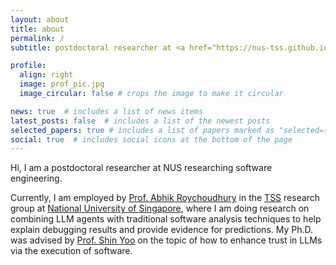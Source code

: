 ```yaml
---
layout: about
title: about
permalink: /
subtitle: postdoctoral researcher at <a href="https://nus-tss.github.io/">TSS@NUS</a>

profile:
  align: right
  image: prof_pic.jpg
  image_circular: false # crops the image to make it circular

news: true  # includes a list of news items
latest_posts: false  # includes a list of the newest posts
selected_papers: true # includes a list of papers marked as "selected={true}"
social: true  # includes social icons at the bottom of the page
---
```


Hi, I am a postdoctoral researcher at NUS researching software engineering.

Currently, I am employed by [Prof. Abhik Roychoudhury](https://abhikrc.com/) in the [TSS](https://nus-tss.github.io/) research group at [National University of Singapore](https://nus.edu.sg/), where I am doing research on combining LLM agents with traditional software analysis techniques to help explain debugging results and provide evidence for predictions. My Ph.D. was advised by [Prof. Shin Yoo](https://coinse.github.io/members/shin.yoo/) on the topic of how to enhance trust in LLMs via the execution of software.